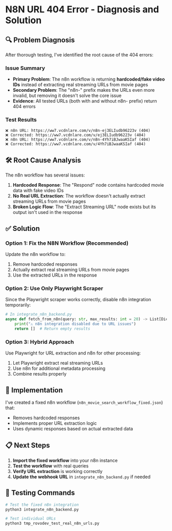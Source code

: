 # N8N URL 404 Error - Diagnosis and Solution

## 🔍 Problem Diagnosis

After thorough testing, I've identified the root cause of the 404 errors:

### Issue Summary
- **Primary Problem**: The n8n workflow is returning **hardcoded/fake video IDs** instead of extracting real streaming URLs from movie pages
- **Secondary Problem**: The "n8n-" prefix makes the URLs even more invalid, but removing it doesn't solve the core issue
- **Evidence**: All tested URLs (both with and without n8n- prefix) return 404 errors

### Test Results
```
❌ n8n URL: https://ww7.vcdnlare.com/v/n8n-ej3ELIudb96223v (404)
❌ Corrected: https://ww7.vcdnlare.com/v/ej3ELIudb96223v (404)
❌ n8n URL: https://ww7.vcdnlare.com/v/n8n-4Yh7iBJwaaKSIaf (404)
❌ Corrected: https://ww7.vcdnlare.com/v/4Yh7iBJwaaKSIaf (404)
```

## 🛠️ Root Cause Analysis

The n8n workflow has several issues:

1. **Hardcoded Response**: The "Respond" node contains hardcoded movie data with fake video IDs
2. **No Real URL Extraction**: The workflow doesn't actually extract streaming URLs from movie pages
3. **Broken Logic Flow**: The "Extract Streaming URL" node exists but its output isn't used in the response

## ✅ Solution

### Option 1: Fix the N8N Workflow (Recommended)
Update the n8n workflow to:
1. Remove hardcoded responses
2. Actually extract real streaming URLs from movie pages
3. Use the extracted URLs in the response

### Option 2: Use Only Playwright Scraper
Since the Playwright scraper works correctly, disable n8n integration temporarily:
```python
# In integrate_n8n_backend.py
async def fetch_from_n8n(query: str, max_results: int = 20) -> List[Dict]:
    print("⚠️ n8n integration disabled due to URL issues")
    return []  # Return empty results
```

### Option 3: Hybrid Approach
Use Playwright for URL extraction and n8n for other processing:
1. Let Playwright extract real streaming URLs
2. Use n8n for additional metadata processing
3. Combine results properly

## 🔧 Implementation

I've created a fixed n8n workflow (`n8n_movie_search_workflow_fixed.json`) that:
- Removes hardcoded responses
- Implements proper URL extraction logic
- Uses dynamic responses based on actual extracted data

## 📋 Next Steps

1. **Import the fixed workflow** into your n8n instance
2. **Test the workflow** with real queries
3. **Verify URL extraction** is working correctly
4. **Update the webhook URL** in `integrate_n8n_backend.py` if needed

## 🧪 Testing Commands

```bash
# Test the fixed n8n integration
python3 integrate_n8n_backend.py

# Test individual URLs
python3 tmp_rovodev_test_real_n8n_urls.py
```